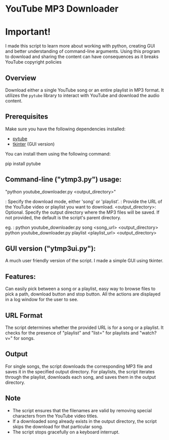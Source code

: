 # YouTube MP3 Downloader
# Important!
  I made this script to learn more about working with python, creating GUI and better understanding of command-line arguments.
  Using this program to download and sharing the content can have consequences as it breaks YouTube copyright policies

## Overview

Download either a single YouTube song or an entire playlist in MP3 format. It utilizes the `pytube` library to interact with YouTube and download the audio content.

## Prerequisites

Make sure you have the following dependencies installed:

- [pytube](https://github.com/pytube/pytube)
- [tkinter](https://docs.python.org/3/library/tkinter.html) (GUI version) 

You can install them using the following command:

pip install pytube

## Command-line ("ytmp3.py") usage: 
  "python youtube_downloader.py <mode> <url> <output_directory>"

<mode>: Specify the download mode, either 'song' or 'playlist'.
<url>: Provide the URL of the YouTube video or playlist you want to download.
<output_directory>: Optional. Specify the output directory where the MP3 files will be saved. If not provided, the default is the script's parent directory.

eg. :
  python youtube_downloader.py song <song_url> <output_directory>
  python youtube_downloader.py playlist <playlist_url> <output_directory>

## GUI version ("ytmp3ui.py"):
  A much user friendly version of the script. I made a simple GUI using tkinter.

## Features:
  Can easily pick between a song or a playlist, easy way to browse files to pick a path, download button and stop button. All the actions are displayed in a log window for the user to see.

## URL Format
  The script determines whether the provided URL is for a song or a playlist. It checks for the presence of "playlist" and "list=" for playlists and "watch?v=" for songs.

## Output
  For single songs, the script downloads the corresponding MP3 file and saves it in the specified output directory.
  For playlists, the script iterates through the playlist, downloads each song, and saves them in the output directory.

## Note
  - The script ensures that the filenames are valid by removing special characters from the YouTube video titles.
  - If a downloaded song already exists in the output directory, the script skips the download for that particular song.
  - The script stops gracefully on a keyboard interrupt.
  
